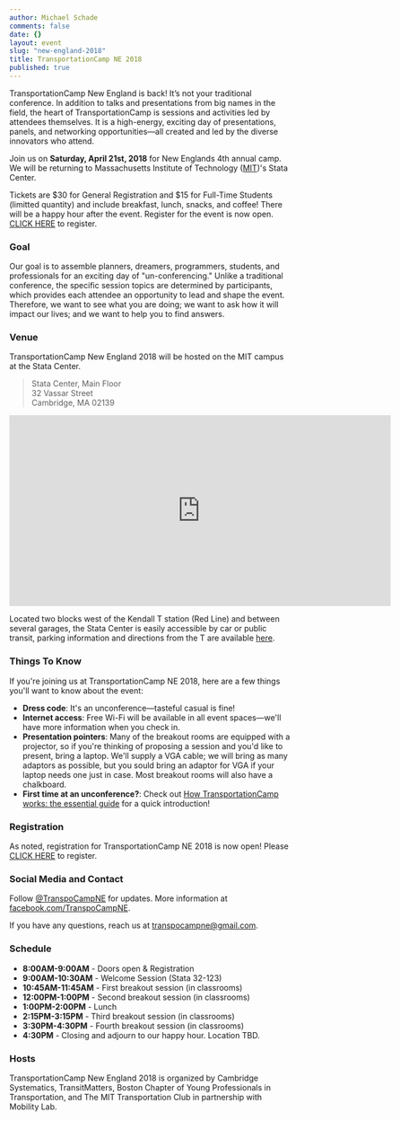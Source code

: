 ```yaml
---
author: Michael Schade
comments: false
date: {}
layout: event
slug: "new-england-2018"
title: TransportationCamp NE 2018
published: true
---
```


TransportationCamp New England is back! It’s not your traditional conference. In addition to talks and presentations from big names in the field, the heart of TransportationCamp is sessions and activities led by attendees themselves. It is a high-energy, exciting day of presentations, panels, and networking opportunities—all created and led by the diverse innovators who attend.

Join us on **Saturday, April 21st, 2018** for New Englands 4th annual camp. We will be returning to Massachusetts Institute of Technology ([MIT](http://web.mit.edu/))'s Stata Center.

Tickets are $30 for General Registration and $15 for Full-Time Students (limitted quantity) and include breakfast, lunch, snacks, and coffee! There will be a happy hour after the event. Register for the event is now open. [CLICK HERE](https://www.eventbrite.com/e/transportationcamp-new-england-2018-tickets-19295921621) to register.

### Goal

Our goal is to assemble planners, dreamers, programmers, students, and professionals for an exciting day of "un-conferencing." Unlike a traditional conference, the specific session topics are determined by participants, which provides each attendee an opportunity to lead and shape the event. Therefore, we want to see what you are doing; we want to ask how it will impact our lives; and we want to help you to find answers.


### Venue

TransportationCamp New England 2018 will be hosted on the MIT campus at the Stata Center.

> Stata Center, Main Floor<br>
> 32 Vassar Street<br>
> Cambridge, MA 02139 

<iframe src="https://www.google.com/maps/embed?pb=!1m18!1m12!1m3!1d2948.1032700262726!2d-71.09285873454364!3d42.36163837918683!2m3!1f0!2f0!3f0!3m2!1i1024!2i768!4f13.1!3m3!1m2!1s0x89e370a95d3025a9%3A0xb1de557289ff6bbe!2sRay+and+Maria+Stata+Center%2C+Cambridge%2C+MA+02142!5e0!3m2!1sen!2sus!4v1513384065723" width="680" height="340" frameborder="0" style="border:0" allowfullscreen></iframe>

Located two blocks west of the Kendall T station (Red Line) and between several garages, the Stata Center is easily accessible by car or public transit, parking information and directions from the T are available [here](http://www.gbcacm.org/venues/cambridge/mit-building-32-stata-center.html).

### Things To Know

If you're joining us at TransportationCamp NE 2018, here are a few things you'll want to know about the event:

* **Dress code**: It's an unconference—tasteful casual is fine!
* **Internet access**: Free Wi-Fi will be available in all event spaces—we'll have more information when you check in.
* **Presentation pointers**: Many of the breakout rooms are equipped with a projector, so if you're thinking of proposing a session and you'd like to present, bring a laptop. We'll supply a VGA cable; we will bring as many adaptors as possible, but you sould bring an adaptor for VGA if your laptop needs one just in case.  Most breakout rooms will also have a chalkboard.
* **First time at an unconference?**: Check out [How TransportationCamp works: the essential guide](/2011/02/how-transportationcamp-works-the-essential-guide) for a quick introduction!


### Registration

As noted, registration for TransportationCamp NE 2018 is now open! Please [CLICK HERE](https://www.eventbrite.com/e/transportationcamp-new-england-2018-tickets-19295921621) to register.


### Social Media and Contact

Follow [@TranspoCampNE](https://twitter.com/TranspoCampNE) for updates. More information at [facebook.com/TranspoCampNE](https://www.facebook.com/TranspoCampNE/).

If you have any questions, reach us at <transpocampne@gmail.com>.

### Schedule

* **8:00AM-9:00AM** - Doors open & Registration
* **9:00AM-10:30AM** - Welcome Session (Stata 32-123)
* **10:45AM-11:45AM** - First breakout session (in classrooms)
* **12:00PM-1:00PM** - Second breakout session (in classrooms)
* **1:00PM-2:00PM** - Lunch 
* **2:15PM-3:15PM** - Third breakout session (in classrooms)
* **3:30PM-4:30PM** - Fourth breakout session (in classrooms)
* **4:30PM** - Closing and adjourn to our happy hour. Location TBD.


### Hosts

TransportationCamp New England 2018 is organized by Cambridge Systematics, TransitMatters, Boston Chapter of Young Professionals in Transportation, and The MIT Transportation Club in partnership with Mobility Lab.


